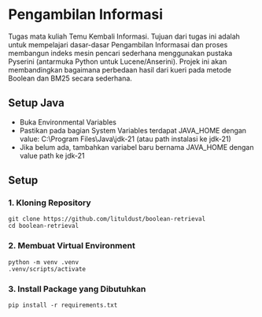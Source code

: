 # Pengambilan Informasi
Tugas mata kuliah Temu Kembali Informasi. Tujuan dari tugas ini adalah untuk mempelajari dasar-dasar Pengambilan Informasai dan proses membangun indeks mesin pencari sederhana menggunakan pustaka Pyserini (antarmuka Python untuk Lucene/Anserini). Projek ini akan membandingkan bagaimana perbedaan hasil dari kueri pada metode Boolean dan BM25 secara sederhana.

## Setup Java
* Buka Environmental Variables
* Pastikan pada bagian System Variables terdapat JAVA_HOME dengan value: C:\Program Files\Java\jdk-21 (atau path instalasi ke jdk-21)
* Jika belum ada, tambahkan variabel baru bernama JAVA_HOME dengan value path ke jdk-21

## Setup
### 1. Kloning Repository
```
git clone https://github.com/lituldust/boolean-retrieval
cd boolean-retrieval
```
### 2. Membuat Virtual Environment
```
python -m venv .venv
.venv/scripts/activate
```
### 3. Install Package yang Dibutuhkan
```
pip install -r requirements.txt
```
